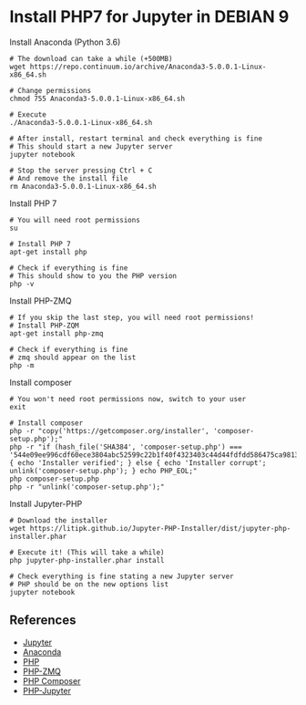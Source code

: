 # Install PHP7 for Jupyter in DEBIAN 9

Install Anaconda (Python 3.6)
```
# The download can take a while (+500MB)
wget https://repo.continuum.io/archive/Anaconda3-5.0.0.1-Linux-x86_64.sh

# Change permissions
chmod 755 Anaconda3-5.0.0.1-Linux-x86_64.sh

# Execute
./Anaconda3-5.0.0.1-Linux-x86_64.sh

# After install, restart terminal and check everything is fine
# This should start a new Jupyter server
jupyter notebook

# Stop the server pressing Ctrl + C
# And remove the install file
rm Anaconda3-5.0.0.1-Linux-x86_64.sh
```

Install PHP 7
```
# You will need root permissions
su

# Install PHP 7
apt-get install php

# Check if everything is fine
# This should show to you the PHP version
php -v
```

Install PHP-ZMQ
```
# If you skip the last step, you will need root permissions!
# Install PHP-ZQM
apt-get install php-zmq

# Check if everything is fine
# zmq should appear on the list
php -m
```

Install composer
```
# You won't need root permissions now, switch to your user
exit

# Install composer
php -r "copy('https://getcomposer.org/installer', 'composer-setup.php');"
php -r "if (hash_file('SHA384', 'composer-setup.php') === '544e09ee996cdf60ece3804abc52599c22b1f40f4323403c44d44fdfdd586475ca9813a858088ffbc1f233e9b180f061') { echo 'Installer verified'; } else { echo 'Installer corrupt'; unlink('composer-setup.php'); } echo PHP_EOL;"
php composer-setup.php
php -r "unlink('composer-setup.php');"
```

Install Jupyter-PHP
```
# Download the installer
wget https://litipk.github.io/Jupyter-PHP-Installer/dist/jupyter-php-installer.phar

# Execute it! (This will take a while)
php jupyter-php-installer.phar install

# Check everything is fine stating a new Jupyter server
# PHP should be on the new options list
jupyter notebook
```

## References
* [Jupyter](http://jupyter.org/)
* [Anaconda](https://www.anaconda.com)
* [PHP](http://php.net/)
* [PHP-ZMQ](https://packages.debian.org/stable/php/php-zmq)
* [PHP Composer](https://getcomposer.org/)
* [PHP-Jupyter](https://github.com/Litipk/Jupyter-PHP)